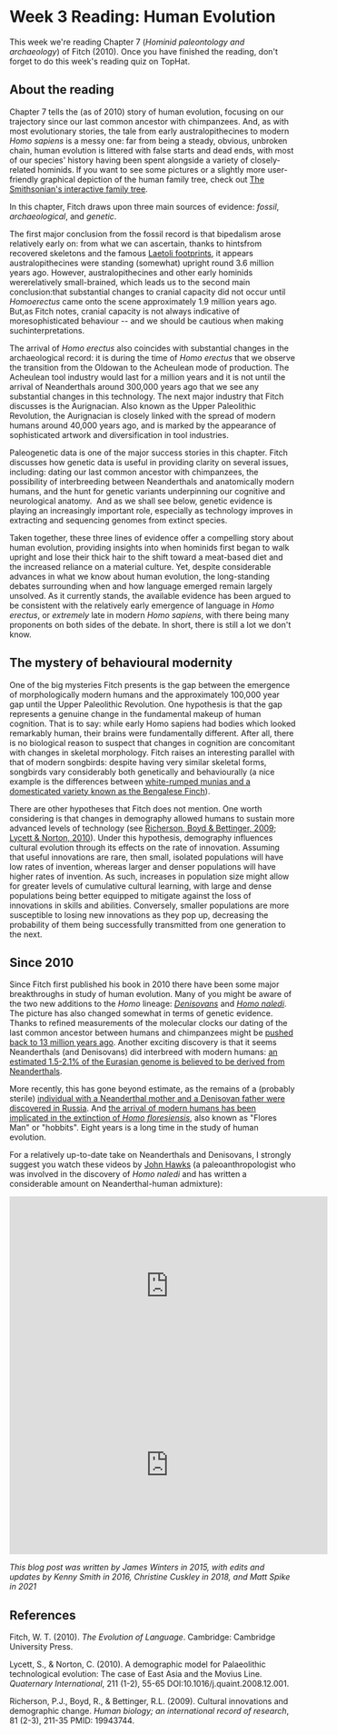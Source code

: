 # Week 3 Reading: Human Evolution

This week we're reading Chapter 7 (*Hominid paleontology and
archaeology*) of Fitch (2010). Once you have finished the reading, don't forget to do this week's reading quiz on TopHat.

## About the reading

Chapter 7 tells the (as of 2010) story of human evolution, focusing on our trajectory since our last common ancestor with chimpanzees. And, as with most evolutionary stories, the tale from early australopithecines to modern *Homo sapiens* is a messy one: far from being a steady, obvious, unbroken chain, human evolution is littered with false starts and dead ends, with most of our species' history having been spent alongside a variety of closely-related hominids. If you want to see some pictures or a slightly more user-friendly graphical depiction of the human family tree, check out [The Smithsonian's interactive family tree](http://humanorigins.si.edu/evidence/human-family-tree).

In this chapter, Fitch draws upon three main sources of evidence: *fossil*, *archaeological*, and *genetic*.

The first major conclusion from the fossil record is that bipedalism arose relatively early on: from what we can ascertain, thanks to hintsfrom recovered skeletons and the famous [Laetoli footprints](https://en.wikipedia.org/wiki/Laetoli), it appears australopithecines were standing (somewhat) upright round 3.6 million years ago. However, australopithecines and other early hominids wererelatively small-brained, which leads us to the second main conclusion:that substantial changes to cranial capacity did not occur until *Homoerectus* came onto the scene approximately 1.9 million years ago. But,as Fitch notes, cranial capacity is not always indicative of moresophisticated behaviour -- and we should be cautious when making suchinterpretations.

The arrival of *Homo erectus* also coincides with substantial changes in the archaeological record: it is during the time of *Homo erectus* that we observe the transition from the Oldowan to the Acheulean mode of production. The Acheulean tool industry would last for a million years and it is not until the arrival of Neanderthals around 300,000 years ago that we see any substantial changes in this technology. The next major industry that Fitch discusses is the Aurignacian. Also known as the Upper Paleolithic Revolution, the Aurignacian is closely linked with the spread of modern humans around 40,000 years ago, and is marked by the appearance of sophisticated artwork and diversification in tool industries.

Paleogenetic data is one of the major success stories in this chapter. Fitch discusses how genetic data is useful in providing clarity on several issues, including: dating our last common ancestor with chimpanzees, the possibility of interbreeding between Neanderthals and anatomically modern humans, and the hunt for genetic variants underpinning our cognitive and neurological anatomy.  And as we shall see below, genetic evidence is playing an increasingly important role, especially as technology improves in extracting and sequencing genomes from extinct species.

Taken together, these three lines of evidence offer a compelling story about human evolution, providing insights into when hominids first began to walk upright and lose their thick hair to the shift toward a meat-based diet and the increased reliance on a material culture. Yet, despite considerable advances in what we know about human evolution, the long-standing debates surrounding when and how language emerged remain largely unsolved. As it currently stands, the available evidence has been argued to be consistent with the relatively early emergence of language in *Homo erectus*, or *extremely* late in modern *Homo sapiens*, with there being many proponents on both sides of the debate. In short, there is still a lot we don't know.

## The mystery of behavioural modernity

One of the big mysteries Fitch presents is the gap between the emergence of morphologically modern humans and the approximately 100,000 year gap until the Upper Paleolithic Revolution. One hypothesis is that the gap represents a genuine change in the fundamental makeup of human cognition. That is to say: while early Homo sapiens had bodies which looked remarkably human, their brains were fundamentally different. After all, there is no biological reason to suspect that changes in cognition are concomitant with changes in skeletal morphology. Fitch raises an interesting parallel with that of modern songbirds: despite having very similar skeletal forms, songbirds vary considerably both genetically and behaviourally (a nice example is the differences between [white-rumped munias and a domesticated variety known as the Bengalese Finch](http://link.springer.com/article/10.1007/s10336-015-1283-5)).

There are other hypotheses that Fitch does not mention. One worth considering is that changes in demography allowed humans to sustain more advanced levels of technology (see [Richerson, Boyd & Bettinger, 2009](http://www.ncbi.nlm.nih.gov/pubmed/19943744); [Lycett & Norton, 2010](http://www.sciencedirect.com/science/article/pii/S1040618208003479)). Under this hypothesis, demography influences cultural evolution through its effects on the rate of innovation. Assuming that useful innovations are rare, then small, isolated populations will have low rates of invention, whereas larger and denser populations will have higher rates of invention. As such, increases in population size might allow for greater levels of cumulative cultural learning, with large and dense populations being better equipped to mitigate against the loss of innovations in skills and abilities. Conversely, smaller populations are more susceptible to losing new innovations as they pop up, decreasing the probability of them being successfully transmitted from one generation to the next.

## Since 2010

Since Fitch first published his book in 2010 there have been some major breakthroughs in study of human evolution. Many of you might be aware of the two new additions to the *Homo* lineage: *[Denisovans](https://en.wikipedia.org/wiki/Denisovan)* and *[Homo naledi](https://en.wikipedia.org/wiki/Homo_naledi)*. The picture has also changed somewhat in terms of genetic evidence. Thanks to refined measurements of the molecular clocks our dating of the last common ancestor between humans and chimpanzees might be [pushed back to 13 million years ago](http://www.sciencemag.org/content/344/6189/1272.abstract). Another exciting discovery is that it seems Neanderthals (and Denisovans) did interbreed with modern humans: [an estimated 1.5-2.1% of the Eurasian genome is believed to be derived from Neanderthals](http://www.nature.com/nature/journal/v505/n7481/full/nature12886.html).

More recently, this has gone beyond estimate, as the remains of a (probably sterile) [individual with a Neanderthal mother and a Denisovan father were discovered in Russia](https://www.nature.com/articles/s41586-018-0455-x). And [the arrival of modern humans has been implicated in the extinction of *Homo floresiensis*](https://en.wikipedia.org/wiki/Homo_floresiensis#Recent_survival), also known as "Flores Man" or "hobbits". Eight years is a long time in the study of human evolution.

For a relatively up-to-date take on Neanderthals and Denisovans, I strongly suggest you watch these videos by [John Hawks](https://en.wikipedia.org/wiki/John_D._Hawks) (a paleoanthropologist who was involved in the discovery of *Homo naledi* and has written a considerable amount on Neanderthal-human admixture):

<iframe width="560" height="315"
src="https://www.youtube.com/embed/5OVRLKI0MK4"
frameborder="0"
allow="accelerometer; autoplay; encrypted-media; gyroscope; picture-in-picture"
allowfullscreen></iframe>

<iframe width="560" height="315"
src="https://www.youtube.com/embed/UTe6vEyhULI"
frameborder="0"
allow="accelerometer; autoplay; encrypted-media; gyroscope; picture-in-picture"
allowfullscreen></iframe>

*This blog post was written by James Winters in 2015, with edits and updates by Kenny Smith in 2016, Christine Cuskley in 2018, and Matt Spike in 2021*

## References

Fitch, W. T. (2010). *The Evolution of Language*. Cambridge: Cambridge
University Press.

Lycett, S., & Norton, C. (2010). A demographic model for Palaeolithic
technological evolution: The case of East Asia and the Movius Line.
*Quaternary International*, 211 (1-2), 55-65
DOI:10.1016/j.quaint.2008.12.001.

Richerson, P.J., Boyd, R., & Bettinger, R.L. (2009). Cultural
innovations and demographic change. *Human biology; an international
record of research*, 81 (2-3), 211-35 PMID: 19943744.
